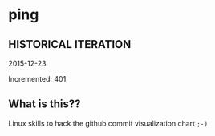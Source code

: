 # ping

## HISTORICAL ITERATION
2015-12-23

Incremented: 401

## What is this?? 
Linux skills to hack the github commit visualization chart `;-)`
